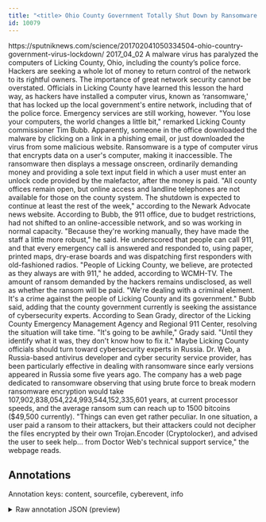 ```yaml
---
title: "<title> Ohio County Government Totally Shut Down by Ransomware  </title>"
id: 10079
---
```


<title> Ohio County Government Totally Shut Down by Ransomware  </title>
<source> https://sputniknews.com/science/201702041050334504-ohio-country-government-virus-lockdown/ </source>
<date> 2017_04_02 </date>
<text>
A malware virus has paralyzed the computers of Licking County, Ohio, including the county’s police force. Hackers are seeking a whole lot of money to return control of the network to its rightful owners.
The importance of great network security cannot be overstated. Officials in Licking County have learned this lesson the hard way, as hackers have installed a computer virus, known as ‘ransomware,' that has locked up the local government's entire network, including that of the police force. Emergency services are still working, however.
"You lose your computers, the world changes a little bit," remarked Licking County commissioner Tim Bubb.
Apparently, someone in the office downloaded the malware by clicking on a link in a phishing email, or just downloaded the virus from some malicious website.
Ransomware is a type of computer virus that encrypts data on a user's computer, making it inaccessible. The ransomware then displays a message onscreen, ordinarily demanding money and providing a sole text input field in which a user must enter an unlock code provided by the malefactor, after the money is paid.
"All county offices remain open, but online access and landline telephones are not available for those on the county system. The shutdown is expected to continue at least the rest of the week," according to the Newark Advocate news website.
According to Bubb, the 911 office, due to budget restrictions, had not shifted to an online-accessible network, and so was working in normal capacity.
"Because they're working manually, they have made the staff a little more robust," he said.
He underscored that people can call 911, and that every emergency call is answered and responded to, using paper, printed maps, dry-erase boards and was dispatching first responders with old-fashioned radios.
"People of Licking County, we believe, are protected as they always are with 911," he added, according to WCMH-TV.
The amount of ransom demanded by the hackers remains undisclosed, as well as whether the ransom will be paid.
"We're dealing with a criminal element. It's a crime against the people of Licking County and its government." Bubb said, adding that the county government currently is seeking the assistance of cybersecurity experts.
According to Sean Grady, director of the Licking County Emergency Management Agency and Regional 911 Center, resolving the situation will take time.
"It's going to be awhile," Grady said. "Until they identify what it was, they don't know how to fix it."
Maybe Licking County officials should turn toward cybersecurity experts in Russia. Dr. Web, a Russia-based antivirus developer and cyber security service provider, has been particularly effective in dealing with ransomware since early versions appeared in Russia some five years ago. The company has a web page dedicated to ransomware observing that using brute force to break modern ransomware encryption would take 107,902,838,054,224,993,544,152,335,601 years, at current processor speeds, and the average ransom sum can reach up to 1500 bitcoins ($49,500 currently).
"Things can even get rather peculiar. In one situation, a user paid a ransom to their attackers, but their attackers could not decipher the files encrypted by their own Trojan.Encoder (Cryptolocker), and advised the user to seek help… from Doctor Web's technical support service," the webpage reads.
</text>



## Annotations

Annotation keys: content, sourcefile, cyberevent, info

<details>
<summary>Raw annotation JSON (preview)</summary>

```json
{
  "content": "A malware virus has paralyzed the computers of Licking County, Ohio, including the county\u2019s police force. Hackers are seeking a whole lot of money to return control of the network to its rightful owners. The importance of great network security cannot be overstated. Officials in Licking County have learned this lesson the hard way, as hackers have installed a computer virus, known as \u2018ransomware,' that has locked up the local government's entire network, including that of the police force. Emergency services are still working, however. \"You lose your computers, the world changes a little bit,\" remarked Licking County commissioner Tim Bubb. Apparently, someone in the office downloaded the malware by clicking on a link in a phishing email, or just downloaded the virus from some malicious website. Ransomware is a type of computer virus that encrypts data on a user's computer, making it inaccessible. The ransomware then displays a message onscreen, ordinarily demanding money and providing a sole text input field in which a user must enter an unlock code provided by the malefactor, after the money is paid. \"All county offices remain open, but online access and landline telephones are not available for those on the county system. The shutdown is expected to continue at least the rest of the week,\" according to the Newark Advocate news website. According to Bubb, the 911 office, due to budget restrictions, had not shifted to an online-accessible network, and so was working in normal capacity. \"Because they're working manually, they have made the staff a little more robust,\" he said. He underscored that people can call 911, and that every emergency call is answered and responded to, using paper, printed maps, dry-erase boards and was dispatching first responders with old-fashioned radios. \"People of Licking County, we believe, are protected as they always are with 911,\" he added, according to WCMH-TV. The amount of ransom demanded by the hackers remains undisclosed, as well as whether the ransom will be paid. \"We're dealing with a criminal element. It's a crime against the people of Licking County and its government.\" Bubb said, adding that the county government currently is seeking the assistance of cybersecurity experts. According to Sean Grady, director of the Licking County Emergency Management Agency and Regional 911 Center, resolving the situation will take time. \"It's going to be awhile,\" Grady said. \"Until they identify what it was, they don't know how to fix it.\" Maybe Licking County officials should turn toward cybersecurity experts in Russia. Dr. Web, a Russia-based antivirus developer and cyber security service provider, has been particularly effective in dealing with ransomware since early versions appeared in Russia some five years ago. The company has a web page dedicated to ransomware observing that using brute force to break modern ransomware encryption would take 107,902,838,054,224,993,544,152,335,601 years, at current processor speeds, and the average ransom sum can reach up to 1500 bitcoins ($49,500 currently). \"Things can even get rather peculiar. In one situation, a user paid a ransom to their attackers, but their attackers could not decipher the files encrypted by their own Trojan.Encoder (Cryptolocker), and advised the user to seek help\u2026 from Doctor Web's technical support service,\" the webpage reads.",
  "sourcefile": "10079.txt",
  "cyberevent": {
    "hopper": [
      {
        "index": 0,
        "relation": "Same",
        "events": [
          {
            "nugget": {
              "startOffset": 2012,
              "index": "T7",
              "endOffset": 2035,
              "text": "the ransom will be paid"
            },
            "index": "E5",
            "type": "Attack",
            "subtype": "Ransom",
            "realis": "Other"
          },
          {
            "index": "E6",
            "type": "Attack",
            "realis": "Actual",
  
```
</details>
